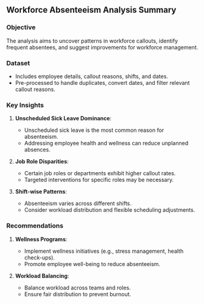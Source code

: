 ## Workforce Absenteeism Analysis Summary

### Objective
The analysis aims to uncover patterns in workforce callouts, identify frequent absentees, and suggest improvements for workforce management.

### Dataset
- Includes employee details, callout reasons, shifts, and dates.
- Pre-processed to handle duplicates, convert dates, and filter relevant callout reasons.

### Key Insights
1. **Unscheduled Sick Leave Dominance**:
   - Unscheduled sick leave is the most common reason for absenteeism.
   - Addressing employee health and wellness can reduce unplanned absences.

2. **Job Role Disparities**:
   - Certain job roles or departments exhibit higher callout rates.
   - Targeted interventions for specific roles may be necessary.

3. **Shift-wise Patterns**:
   - Absenteeism varies across different shifts.
   - Consider workload distribution and flexible scheduling adjustments.

### Recommendations
1. **Wellness Programs**:
   - Implement wellness initiatives (e.g., stress management, health check-ups).
   - Promote employee well-being to reduce absenteeism.

2. **Workload Balancing**:
   - Balance workload across teams and roles.
   - Ensure fair distribution to prevent burnout.
